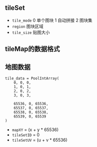 
## tileSet
- `tile_mode` 0 单个图块 1 自动拼接 2 图块集
- `region`    图块区域
- `tile_size` 贴图大小
## tileMap的数据格式



## 地图数据
```
tile_data = PoolIntArray( 
    0, 0, 0, 
    1, 0, 1, 
    2, 0, 2, 
    3, 0, 3, 
    
    65536, 0, 65536, 
    65537, 0, 65537, 
    65538, 0, 65538, 
    65539, 0, 65539 
)
```
- `mapXY`     = (x + y * 65536)
- `tileSetID` = 0
- `tileSetUV` = (u + v * 65536)